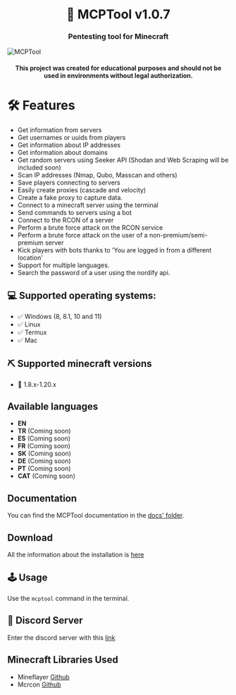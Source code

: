 <h1 align="center"> 🧨 MCPTool v1.0.7
<h3 align="center"> Pentesting tool for Minecraft </h2>
<img align="center" src="https://i.imgur.com/GqkwN7v.png" alt="MCPTool" title="MCPTool" style="max-width: 100%; height: auto;">

<h4 align="center">This project was created for educational purposes and should not be used in environments without legal authorization.</p>

# 🛠 Features
* Get information from servers
* Get usernames or uuids from players
* Get information about IP addresses
* Get information about domains
* Get random servers using Seeker API (Shodan and Web Scraping will be included soon)
* Scan IP addresses (Nmap, Qubo, Masscan and others)
* Save players connecting to servers
* Easily create proxies (cascade and velocity)
* Create a fake proxy to capture data.
* Connect to a minecraft server using the terminal
* Send commands to servers using a bot
* Connect to the RCON of a server
* Perform a brute force attack on the RCON service
* Perform a brute force attack on the user of a non-premium/semi-premium server
* Kick players with bots thanks to 'You are logged in from a different location'
* Support for multiple languages.
* Search the password of a user using the nordify api.

## 💻 Supported operating systems:

* ✅ Windows (8, 8.1, 10 and 11)
* ✅ Linux
* ✅ Termux
* ✅ Mac

## ⛏️ Supported minecraft versions

* 📃 1.8.x-1.20.x

## Available languages

- **EN**
- **TR** (Coming soon)
- **ES** (Coming soon)
- **FR** (Coming soon)
- **SK** (Coming soon)
- **DE** (Coming soon)
- **PT** (Coming soon)
- **CAT** (Coming soon)

## Documentation

You can find the MCPTool documentation in the [docs' folder](./docs).

## Download
All the information about the installation is [here](./docs/instalation.MD)

## 🕹 Usage
Use the `mcptool` command in the terminal.

## 🔗 Discord Server
Enter the discord server with this [link](https://discord.gg/TWKs6BWkR2)

## Minecraft Libraries Used
* Mineflayer [Github](https://github.com/PrismarineJS/mineflayer)
* Mcrcon [Github](https://github.com/uncaught-exceptions/mcrcon)